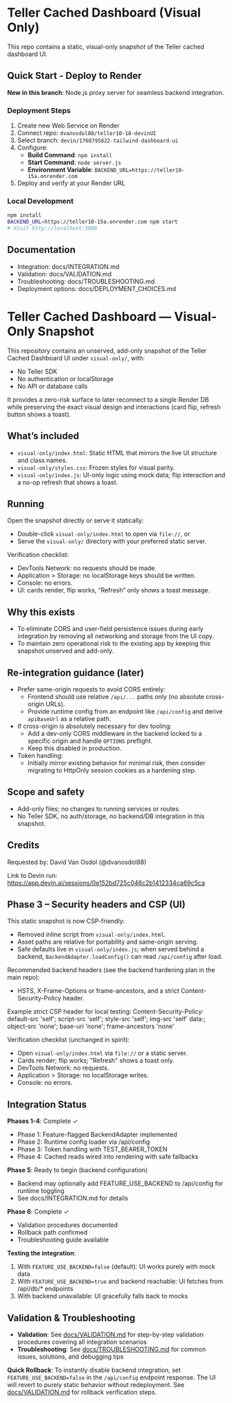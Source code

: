 # Teller Cached Dashboard (Visual Only)

This repo contains a static, visual-only snapshot of the Teller cached dashboard UI.

## Quick Start - Deploy to Render

**New in this branch**: Node.js proxy server for seamless backend integration.

### Deployment Steps
1. Create new Web Service on Render
2. Connect repo: `dvanosdol88/teller10-18-devinUI`
3. Select branch: `devin/1760795822-tailwind-dashboard-ui`
4. Configure:
   - **Build Command**: `npm install`
   - **Start Command**: `node server.js`
   - **Environment Variable**: `BACKEND_URL=https://teller10-15a.onrender.com`
5. Deploy and verify at your Render URL

### Local Development
```bash
npm install
BACKEND_URL=https://teller10-15a.onrender.com npm start
# Visit http://localhost:3000
```

## Documentation
- Integration: docs/INTEGRATION.md
- Validation: docs/VALIDATION.md
- Troubleshooting: docs/TROUBLESHOOTING.md
- Deployment options: docs/DEPLOYMENT_CHOICES.md


# Teller Cached Dashboard — Visual-Only Snapshot

This repository contains an unserved, add-only snapshot of the Teller Cached Dashboard UI under `visual-only/`, with:
- No Teller SDK
- No authentication or localStorage
- No API or database calls

It provides a zero-risk surface to later reconnect to a single Render DB while preserving the exact visual design and interactions (card flip, refresh button shows a toast).

## What’s included

- `visual-only/index.html`: Static HTML that mirrors the live UI structure and class names.
- `visual-only/styles.css`: Frozen styles for visual parity.
- `visual-only/index.js`: UI-only logic using mock data; flip interaction and a no-op refresh that shows a toast.

## Running

Open the snapshot directly or serve it statically:
- Double-click `visual-only/index.html` to open via `file://`, or
- Serve the `visual-only/` directory with your preferred static server.

Verification checklist:
- DevTools Network: no requests should be made.
- Application > Storage: no localStorage keys should be written.
- Console: no errors.
- UI: cards render, flip works, “Refresh” only shows a toast message.

## Why this exists

- To eliminate CORS and user-field persistence issues during early integration by removing all networking and storage from the UI copy.
- To maintain zero operational risk to the existing app by keeping this snapshot unserved and add-only.

## Re-integration guidance (later)

- Prefer same-origin requests to avoid CORS entirely:
  - Frontend should use relative `/api/...` paths only (no absolute cross-origin URLs).
  - Provide runtime config from an endpoint like `/api/config` and derive `apiBaseUrl` as a relative path.
- If cross-origin is absolutely necessary for dev tooling:
  - Add a dev-only CORS middleware in the backend locked to a specific origin and handle `OPTIONS` preflight.
  - Keep this disabled in production.
- Token handling:
  - Initially mirror existing behavior for minimal risk, then consider migrating to HttpOnly session cookies as a hardening step.

## Scope and safety

- Add-only files; no changes to running services or routes.
- No Teller SDK, no auth/storage, no backend/DB integration in this snapshot.

## Credits

Requested by: David Van Osdol (@dvanosdol88)

Link to Devin run: https://app.devin.ai/sessions/0e152bd725c046c2b1412334ca69c5ca
## Phase 3 – Security headers and CSP (UI)

This static snapshot is now CSP-friendly:
- Removed inline script from `visual-only/index.html`.
- Asset paths are relative for portability and same-origin serving.
- Safe defaults live in `visual-only/index.js`; when served behind a backend, `BackendAdapter.loadConfig()` can read `/api/config` after load.

Recommended backend headers (see the backend hardening plan in the main repo):
- HSTS, X-Frame-Options or frame-ancestors, and a strict Content-Security-Policy header.

Example strict CSP header for local testing:
Content-Security-Policy: default-src 'self'; script-src 'self'; style-src 'self'; img-src 'self' data:; object-src 'none'; base-uri 'none'; frame-ancestors 'none'

Verification checklist (unchanged in spirit):
- Open `visual-only/index.html` via `file://` or a static server.
- Cards render; flip works; "Refresh" shows a toast only.
- DevTools Network: no requests.
- Application > Storage: no localStorage writes.
- Console: no errors.

## Integration Status

**Phases 1-4**: Complete ✓
- Phase 1: Feature-flagged BackendAdapter implemented
- Phase 2: Runtime config loader via /api/config
- Phase 3: Token handling with TEST_BEARER_TOKEN
- Phase 4: Cached reads wired into rendering with safe fallbacks

**Phase 5**: Ready to begin (backend configuration)
- Backend may optionally add FEATURE_USE_BACKEND to /api/config for runtime toggling
- See docs/INTEGRATION.md for details

**Phase 6**: Complete ✓
- Validation procedures documented
- Rollback path confirmed
- Troubleshooting guide available

**Testing the integration**:
1. With `FEATURE_USE_BACKEND=false` (default): UI works purely with mock data
2. With `FEATURE_USE_BACKEND=true` and backend reachable: UI fetches from /api/db/* endpoints
3. With backend unavailable: UI gracefully falls back to mocks

## Validation & Troubleshooting

- **Validation**: See [docs/VALIDATION.md](docs/VALIDATION.md) for step-by-step validation procedures covering all integration scenarios
- **Troubleshooting**: See [docs/TROUBLESHOOTING.md](docs/TROUBLESHOOTING.md) for common issues, solutions, and debugging tips

**Quick Rollback**: To instantly disable backend integration, set `FEATURE_USE_BACKEND=false` in the `/api/config` endpoint response. The UI will revert to purely static behavior without redeployment. See [docs/VALIDATION.md](docs/VALIDATION.md#rollback-verification) for rollback verification steps.
